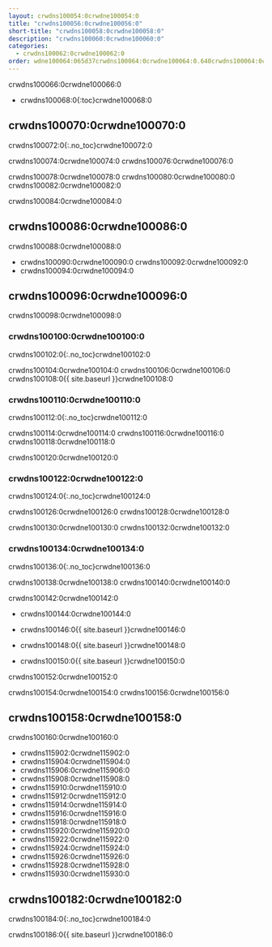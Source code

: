 ```yaml
---
layout: crwdns100054:0crwdne100054:0
title: "crwdns100056:0crwdne100056:0"
short-title: "crwdns100058:0crwdne100058:0"
description: "crwdns100060:0crwdne100060:0"
categories:
  - crwdns100062:0crwdne100062:0
order: wdne100064:065d37crwdns100064:0crwdne100064:0.640crwdns100064:0crwdne100064:07587crwdns100064:0crwdne100064:0
---
```

crwdns100066:0crwdne100066:0

- crwdns100068:0{:toc}crwdne100068:0

## crwdns100070:0crwdne100070:0

crwdns100072:0{:.no_toc}crwdne100072:0

crwdns100074:0crwdne100074:0 crwdns100076:0crwdne100076:0

crwdns100078:0crwdne100078:0 crwdns100080:0crwdne100080:0 crwdns100082:0crwdne100082:0

crwdns100084:0crwdne100084:0

## crwdns100086:0crwdne100086:0

crwdns100088:0crwdne100088:0

- crwdns100090:0crwdne100090:0 crwdns100092:0crwdne100092:0
- crwdns100094:0crwdne100094:0

## crwdns100096:0crwdne100096:0

crwdns100098:0crwdne100098:0

### crwdns100100:0crwdne100100:0

crwdns100102:0{:.no_toc}crwdne100102:0

crwdns100104:0crwdne100104:0 crwdns100106:0crwdne100106:0 crwdns100108:0{{ site.baseurl }}crwdne100108:0

### crwdns100110:0crwdne100110:0

crwdns100112:0{:.no_toc}crwdne100112:0

crwdns100114:0crwdne100114:0 crwdns100116:0crwdne100116:0 crwdns100118:0crwdne100118:0

crwdns100120:0crwdne100120:0

### crwdns100122:0crwdne100122:0

crwdns100124:0{:.no_toc}crwdne100124:0

crwdns100126:0crwdne100126:0 crwdns100128:0crwdne100128:0

crwdns100130:0crwdne100130:0 crwdns100132:0crwdne100132:0

### crwdns100134:0crwdne100134:0

crwdns100136:0{:.no_toc}crwdne100136:0

crwdns100138:0crwdne100138:0 crwdns100140:0crwdne100140:0

crwdns100142:0crwdne100142:0

- crwdns100144:0crwdne100144:0

- crwdns100146:0{{ site.baseurl }}crwdne100146:0

- crwdns100148:0{{ site.baseurl }}crwdne100148:0

- crwdns100150:0{{ site.baseurl }}crwdne100150:0

crwdns100152:0crwdne100152:0

crwdns100154:0crwdne100154:0 crwdns100156:0crwdne100156:0

## crwdns100158:0crwdne100158:0

crwdns100160:0crwdne100160:0

- crwdns115902:0crwdne115902:0 
- crwdns115904:0crwdne115904:0
- crwdns115906:0crwdne115906:0
- crwdns115908:0crwdne115908:0 
- crwdns115910:0crwdne115910:0
- crwdns115912:0crwdne115912:0
- crwdns115914:0crwdne115914:0
- crwdns115916:0crwdne115916:0
- crwdns115918:0crwdne115918:0
- crwdns115920:0crwdne115920:0
- crwdns115922:0crwdne115922:0
- crwdns115924:0crwdne115924:0
- crwdns115926:0crwdne115926:0
- crwdns115928:0crwdne115928:0
- crwdns115930:0crwdne115930:0

## crwdns100182:0crwdne100182:0

crwdns100184:0{:.no_toc}crwdne100184:0

crwdns100186:0{{ site.baseurl }}crwdne100186:0